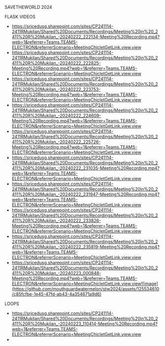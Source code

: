 SAVETHEWORLD 2024

FLASK VIDEOS
-	https://srjcedusg.sharepoint.com/sites/CP241114-2411RMukilan/Shared%20Documents/Recordings/Meeting%20in%20_2411%20R%20Mukilan_-20240222_222134-Meeting%20Recording.mp4?web=1&referrer=Teams.TEAMS-ELECTRON&referrerScenario=MeetingChicletGetLink.view.view
-	https://srjcedusg.sharepoint.com/sites/CP241114-2411RMukilan/Shared%20Documents/Recordings/Meeting%20in%20_2411%20R%20Mukilan_-20240222_222825-Meeting%20Recording.mp4?web=1&referrer=Teams.TEAMS-ELECTRON&referrerScenario=MeetingChicletGetLink.view.view
-	https://srjcedusg.sharepoint.com/sites/CP241114-2411RMukilan/Shared%20Documents/Recordings/Meeting%20in%20_2411%20R%20Mukilan_-20240222_223753-Meeting%20Recording.mp4?web=1&referrer=Teams.TEAMS-ELECTRON&referrerScenario=MeetingChicletGetLink.view.view
-	https://srjcedusg.sharepoint.com/sites/CP241114-2411RMukilan/Shared%20Documents/Recordings/Meeting%20in%20_2411%20R%20Mukilan_-20240222_224609-Meeting%20Recording.mp4?web=1&referrer=Teams.TEAMS-ELECTRON&referrerScenario=MeetingChicletGetLink.view.view
-	https://srjcedusg.sharepoint.com/sites/CP241114-2411RMukilan/Shared%20Documents/Recordings/Meeting%20in%20_2411%20R%20Mukilan_-20240222_225726-Meeting%20Recording.mp4?web=1&referrer=Teams.TEAMS-ELECTRON&referrerScenario=MeetingChicletGetLink.view.view
-	https://srjcedusg.sharepoint.com/sites/CP241114-2411RMukilan/Shared%20Documents/Recordings/Meeting%20in%20_2411%20R%20Mukilan_-20240222_231035-Meeting%20Recording.mp4?web=1&referrer=Teams.TEAMS-ELECTRON&referrerScenario=MeetingChicletGetLink.view.view
-	https://srjcedusg.sharepoint.com/sites/CP241114-2411RMukilan/Shared%20Documents/Recordings/Meeting%20in%20_2411%20R%20Mukilan_-20240222_231947-Meeting%20Recording.mp4?web=1&referrer=Teams.TEAMS-ELECTRON&referrerScenario=MeetingChicletGetLink.view.view
-	https://srjcedusg.sharepoint.com/sites/CP241114-2411RMukilan/Shared%20Documents/Recordings/Meeting%20in%20_2411%20R%20Mukilan_-20240222_233826-Meeting%20Recording.mp4?web=1&referrer=Teams.TEAMS-ELECTRON&referrerScenario=MeetingChicletGetLink.view.view
-	https://srjcedusg.sharepoint.com/sites/CP241114-2411RMukilan/Shared%20Documents/Recordings/Meeting%20in%20_2411%20R%20Mukilan_-20240222_235819-Meeting%20Recording.mp4?web=1&referrer=Teams.TEAMS-ELECTRON&referrerScenario=MeetingChicletGetLink.view.view
- https://srjcedusg.sharepoint.com/sites/CP241114-2411RMukilan/Shared%20Documents/Recordings/Meeting%20in%20_2411%20R%20Mukilan_-20240223_000848-Meeting%20Recording.mp4?web=1&referrer=Teams.TEAMS-ELECTRON&referrerScenario=MeetingChicletGetLink.view.view![image](https://github.com/mouthguardwatermelon/stw2024/assets/125534610/c85fcfbe-1e45-47fd-ab43-4a354671a9d6)

LOOPS
- https://srjcedusg.sharepoint.com/sites/CP241114-2411RMukilan/Shared%20Documents/Recordings/Meeting%20in%20_2411%20R%20Mukilan_-20240223_110414-Meeting%20Recording.mp4?web=1&referrer=Teams.TEAMS-ELECTRON&referrerScenario=MeetingChicletGetLink.view.view
- 

